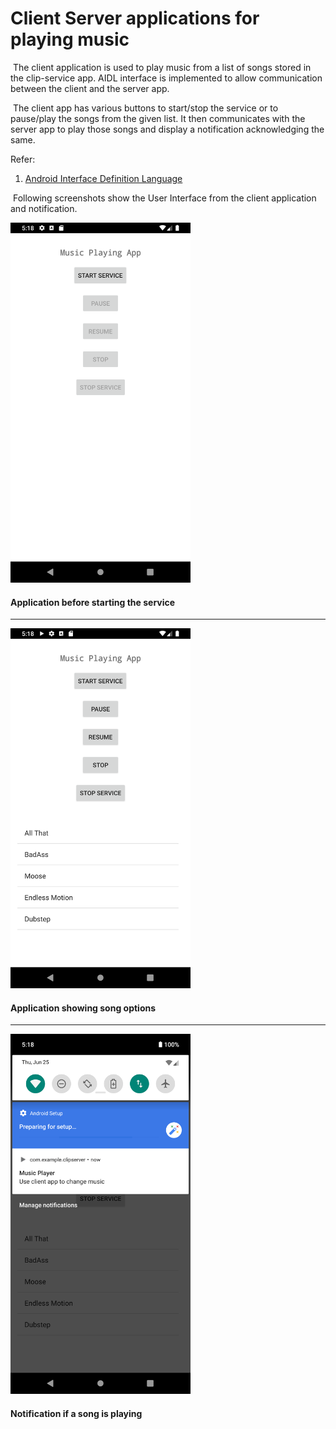 # Client Server applications for  playing music

​	The client application is used to play music from a list of songs stored in the clip-service app. AIDL interface is implemented to allow communication between the client and the server app.

​	The client app has various buttons to start/stop the service or to pause/play the songs from the given list. It then communicates with the server app to play those songs and display a notification acknowledging the same.

Refer: 

1. [Android Interface Definition Language](https://developer.android.com/guide/components/aidl)


​	Following screenshots show the User Interface from the client application and notification.

<img src="https://github.com/yashchitre03/Client-Server-App/blob/master/client_1.png" alt="alt text" width="288" height="576">

#### Application before starting the service



-----------------------

<img src="https://github.com/yashchitre03/Client-Server-App/blob/master/client_2.png" alt="alt text" width="288" height="576">

#### Application showing song options



---------------------------------------

<img src="https://github.com/yashchitre03/Client-Server-App/blob/master/server_notif.png" alt="alt text" width="288" height="576">

#### Notification if a song is playing
